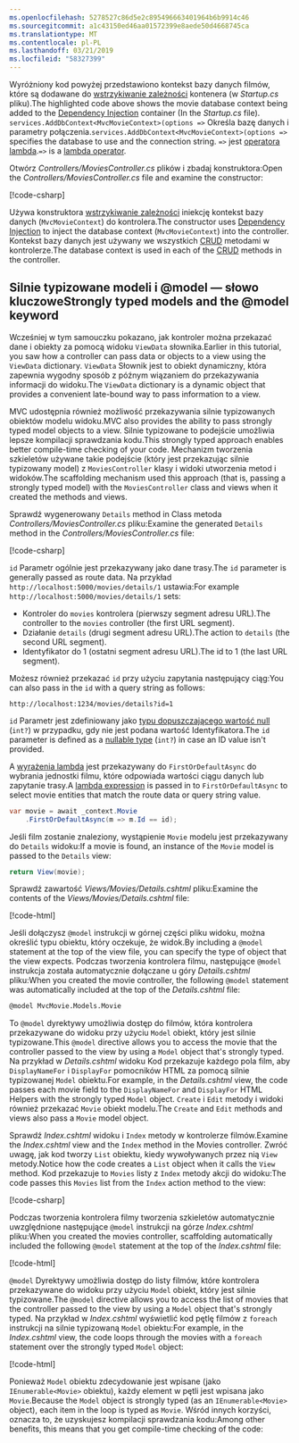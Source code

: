 ```yaml
---
ms.openlocfilehash: 5278527c86d5e2c895496663401964b6b9914c46
ms.sourcegitcommit: a1c43150ed46aa01572399e8aede50d4668745ca
ms.translationtype: MT
ms.contentlocale: pl-PL
ms.lasthandoff: 03/21/2019
ms.locfileid: "58327399"
---
```

<span data-ttu-id="3ea83-101">Wyróżniony kod powyżej przedstawiono kontekst bazy danych filmów, które są dodawane do [wstrzykiwanie zależności](xref:fundamentals/dependency-injection) kontenera (w *Startup.cs* pliku).</span><span class="sxs-lookup"><span data-stu-id="3ea83-101">The highlighted code above shows the movie database context being added to the [Dependency Injection](xref:fundamentals/dependency-injection) container (In the *Startup.cs* file).</span></span> <span data-ttu-id="3ea83-102">`services.AddDbContext<MvcMovieContext>(options =>` Określa bazę danych i parametry połączenia.</span><span class="sxs-lookup"><span data-stu-id="3ea83-102">`services.AddDbContext<MvcMovieContext>(options =>` specifies the database to use and the connection string.</span></span> <span data-ttu-id="3ea83-103">`=>` jest [operatora lambda](/dotnet/articles/csharp/language-reference/operators/lambda-operator).</span><span class="sxs-lookup"><span data-stu-id="3ea83-103">`=>` is a [lambda operator](/dotnet/articles/csharp/language-reference/operators/lambda-operator).</span></span>

<span data-ttu-id="3ea83-104">Otwórz *Controllers/MoviesController.cs* plików i zbadaj konstruktora:</span><span class="sxs-lookup"><span data-stu-id="3ea83-104">Open the *Controllers/MoviesController.cs* file and examine the constructor:</span></span>

<!-- l.. Make copy of Movies controller because we comment out the initial index method and update it later  -->

[!code-csharp[](~/tutorials/first-mvc-app/start-mvc/sample/MvcMovie22/Controllers/MC1.cs?name=snippet_1)] 

<span data-ttu-id="3ea83-105">Używa konstruktora [wstrzykiwanie zależności](xref:fundamentals/dependency-injection) iniekcję kontekst bazy danych (`MvcMovieContext`) do kontrolera.</span><span class="sxs-lookup"><span data-stu-id="3ea83-105">The constructor uses [Dependency Injection](xref:fundamentals/dependency-injection) to inject the database context (`MvcMovieContext`) into the controller.</span></span> <span data-ttu-id="3ea83-106">Kontekst bazy danych jest używany we wszystkich [CRUD](https://wikipedia.org/wiki/Create,_read,_update_and_delete) metodami w kontrolerze.</span><span class="sxs-lookup"><span data-stu-id="3ea83-106">The database context is used in each of the [CRUD](https://wikipedia.org/wiki/Create,_read,_update_and_delete) methods in the controller.</span></span>

<a name="strongly-typed-models-keyword-label"></a>
<a name="strongly-typed-models-and-the--keyword"></a>

## <a name="strongly-typed-models-and-the-model-keyword"></a><span data-ttu-id="3ea83-107">Silnie typizowane modeli i @model — słowo kluczowe</span><span class="sxs-lookup"><span data-stu-id="3ea83-107">Strongly typed models and the @model keyword</span></span>

<span data-ttu-id="3ea83-108">Wcześniej w tym samouczku pokazano, jak kontroler można przekazać dane i obiekty za pomocą widoku `ViewData` słownika.</span><span class="sxs-lookup"><span data-stu-id="3ea83-108">Earlier in this tutorial, you saw how a controller can pass data or objects to a view using the `ViewData` dictionary.</span></span> <span data-ttu-id="3ea83-109">`ViewData` Słownik jest to obiekt dynamiczny, która zapewnia wygodny sposób z późnym wiązaniem do przekazywania informacji do widoku.</span><span class="sxs-lookup"><span data-stu-id="3ea83-109">The `ViewData` dictionary is a dynamic object that provides a convenient late-bound way to pass information to a view.</span></span>

<span data-ttu-id="3ea83-110">MVC udostępnia również możliwość przekazywania silnie typizowanych obiektów modelu widoku.</span><span class="sxs-lookup"><span data-stu-id="3ea83-110">MVC also provides the ability to pass strongly typed model objects to a view.</span></span> <span data-ttu-id="3ea83-111">Silnie typizowane to podejście umożliwia lepsze kompilacji sprawdzania kodu.</span><span class="sxs-lookup"><span data-stu-id="3ea83-111">This strongly typed approach enables better compile-time checking of your code.</span></span> <span data-ttu-id="3ea83-112">Mechanizm tworzenia szkieletów używane takie podejście (który jest przekazując silnie typizowany model) z `MoviesController` klasy i widoki utworzenia metod i widoków.</span><span class="sxs-lookup"><span data-stu-id="3ea83-112">The scaffolding mechanism used this approach (that is, passing a strongly typed model) with the `MoviesController` class and views when it created the methods and views.</span></span>

<span data-ttu-id="3ea83-113">Sprawdź wygenerowany `Details` method in Class metoda *Controllers/MoviesController.cs* pliku:</span><span class="sxs-lookup"><span data-stu-id="3ea83-113">Examine the generated `Details` method in the *Controllers/MoviesController.cs* file:</span></span>

[!code-csharp[](~/tutorials/first-mvc-app/start-mvc/sample/MvcMovie22/Controllers/MoviesController.cs?name=snippet_details)]

<span data-ttu-id="3ea83-114">`id` Parametr ogólnie jest przekazywany jako dane trasy.</span><span class="sxs-lookup"><span data-stu-id="3ea83-114">The `id` parameter is generally passed as route data.</span></span> <span data-ttu-id="3ea83-115">Na przykład `http://localhost:5000/movies/details/1` ustawia:</span><span class="sxs-lookup"><span data-stu-id="3ea83-115">For example `http://localhost:5000/movies/details/1` sets:</span></span>

* <span data-ttu-id="3ea83-116">Kontroler do `movies` kontrolera (pierwszy segment adresu URL).</span><span class="sxs-lookup"><span data-stu-id="3ea83-116">The controller to the `movies` controller (the first URL segment).</span></span>
* <span data-ttu-id="3ea83-117">Działanie `details` (drugi segment adresu URL).</span><span class="sxs-lookup"><span data-stu-id="3ea83-117">The action to `details` (the second URL segment).</span></span>
* <span data-ttu-id="3ea83-118">Identyfikator do 1 (ostatni segment adresu URL).</span><span class="sxs-lookup"><span data-stu-id="3ea83-118">The id to 1 (the last URL segment).</span></span>

<span data-ttu-id="3ea83-119">Możesz również przekazać `id` przy użyciu zapytania następujący ciąg:</span><span class="sxs-lookup"><span data-stu-id="3ea83-119">You can also pass in the `id` with a query string as follows:</span></span>

`http://localhost:1234/movies/details?id=1`

<span data-ttu-id="3ea83-120">`id` Parametr jest zdefiniowany jako [typu dopuszczającego wartość null](/dotnet/csharp/programming-guide/nullable-types/index) (`int?`) w przypadku, gdy nie jest podana wartość Identyfikatora.</span><span class="sxs-lookup"><span data-stu-id="3ea83-120">The `id` parameter is defined as a [nullable type](/dotnet/csharp/programming-guide/nullable-types/index) (`int?`) in case an ID value isn't provided.</span></span>

<span data-ttu-id="3ea83-121">A [wyrażenia lambda](/dotnet/articles/csharp/programming-guide/statements-expressions-operators/lambda-expressions) jest przekazywany do `FirstOrDefaultAsync` do wybrania jednostki filmu, które odpowiada wartości ciągu danych lub zapytanie trasy.</span><span class="sxs-lookup"><span data-stu-id="3ea83-121">A [lambda expression](/dotnet/articles/csharp/programming-guide/statements-expressions-operators/lambda-expressions) is passed in to `FirstOrDefaultAsync` to select movie entities that match the route data or query string value.</span></span>

```csharp
var movie = await _context.Movie
    .FirstOrDefaultAsync(m => m.Id == id);
```

<span data-ttu-id="3ea83-122">Jeśli film zostanie znaleziony, wystąpienie `Movie` modelu jest przekazywany do `Details` widoku:</span><span class="sxs-lookup"><span data-stu-id="3ea83-122">If a movie is found, an instance of the `Movie` model is passed to the `Details` view:</span></span>

```csharp
return View(movie);
   ```

<span data-ttu-id="3ea83-123">Sprawdź zawartość *Views/Movies/Details.cshtml* pliku:</span><span class="sxs-lookup"><span data-stu-id="3ea83-123">Examine the contents of the *Views/Movies/Details.cshtml* file:</span></span>

[!code-html[](~/tutorials/first-mvc-app/start-mvc/sample/MvcMovie22/Views/Movies/DetailsOriginal.cshtml)]

<span data-ttu-id="3ea83-124">Jeśli dołączysz `@model` instrukcji w górnej części pliku widoku, można określić typu obiektu, który oczekuje, że widok.</span><span class="sxs-lookup"><span data-stu-id="3ea83-124">By including a `@model` statement at the top of the view file, you can specify the type of object that the view expects.</span></span> <span data-ttu-id="3ea83-125">Podczas tworzenia kontrolera filmu, następujące `@model` instrukcja została automatycznie dołączane u góry *Details.cshtml* pliku:</span><span class="sxs-lookup"><span data-stu-id="3ea83-125">When you created the movie controller, the following `@model` statement was automatically included at the top of the *Details.cshtml* file:</span></span>

```HTML
@model MvcMovie.Models.Movie
   ```

<span data-ttu-id="3ea83-126">To `@model` dyrektywy umożliwia dostęp do filmów, która kontrolera przekazywane do widoku przy użyciu `Model` obiekt, który jest silnie typizowane.</span><span class="sxs-lookup"><span data-stu-id="3ea83-126">This `@model` directive allows you to access the movie that the controller passed to the view by using a `Model` object that's strongly typed.</span></span> <span data-ttu-id="3ea83-127">Na przykład w *Details.cshtml* widoku Kod przekazuje każdego pola film, aby `DisplayNameFor` i `DisplayFor` pomocników HTML za pomocą silnie typizowanej `Model` obiektu.</span><span class="sxs-lookup"><span data-stu-id="3ea83-127">For example, in the *Details.cshtml* view, the code passes each movie field to the `DisplayNameFor` and `DisplayFor` HTML Helpers with the strongly typed `Model` object.</span></span> <span data-ttu-id="3ea83-128">`Create` i `Edit` metody i widoki również przekazać `Movie` obiekt modelu.</span><span class="sxs-lookup"><span data-stu-id="3ea83-128">The `Create` and `Edit` methods and views also pass a `Movie` model object.</span></span>

<span data-ttu-id="3ea83-129">Sprawdź *Index.cshtml* widoku i `Index` metody w kontrolerze filmów.</span><span class="sxs-lookup"><span data-stu-id="3ea83-129">Examine the *Index.cshtml* view and the `Index` method in the Movies controller.</span></span> <span data-ttu-id="3ea83-130">Zwróć uwagę, jak kod tworzy `List` obiektu, kiedy wywoływanych przez nią `View` metody.</span><span class="sxs-lookup"><span data-stu-id="3ea83-130">Notice how the code creates a `List` object when it calls the `View` method.</span></span> <span data-ttu-id="3ea83-131">Kod przekazuje to `Movies` listy z `Index` metody akcji do widoku:</span><span class="sxs-lookup"><span data-stu-id="3ea83-131">The code passes this `Movies` list from the `Index` action method to the view:</span></span>

[!code-csharp[](~/tutorials/first-mvc-app/start-mvc/sample/MvcMovie22/Controllers/MC1.cs?name=snippet_index)]

<span data-ttu-id="3ea83-132">Podczas tworzenia kontrolera filmy tworzenia szkieletów automatycznie uwzględnione następujące `@model` instrukcji na górze *Index.cshtml* pliku:</span><span class="sxs-lookup"><span data-stu-id="3ea83-132">When you created the movies controller, scaffolding automatically included the following `@model` statement at the top of the *Index.cshtml* file:</span></span>

<!-- Copy Index.cshtml to IndexOriginal.cshtml -->

[!code-html[](~/tutorials/first-mvc-app/start-mvc/sample/MvcMovie22/Views/Movies/IndexOriginal.cshtml?range=1)]

<span data-ttu-id="3ea83-133">`@model` Dyrektywy umożliwia dostęp do listy filmów, które kontrolera przekazywane do widoku przy użyciu `Model` obiekt, który jest silnie typizowane.</span><span class="sxs-lookup"><span data-stu-id="3ea83-133">The `@model` directive allows you to access the list of movies that the controller passed to the view by using a `Model` object that's strongly typed.</span></span> <span data-ttu-id="3ea83-134">Na przykład w *Index.cshtml* wyświetlić kod pętlę filmów z `foreach` instrukcji na silnie typizowaną `Model` obiektu:</span><span class="sxs-lookup"><span data-stu-id="3ea83-134">For example, in the *Index.cshtml* view, the code loops through the movies with a `foreach` statement over the strongly typed `Model` object:</span></span>

[!code-html[](~/tutorials/first-mvc-app/start-mvc/sample/MvcMovie22/Views/Movies/IndexOriginal.cshtml?highlight=1,31,34,37,40,43,46-48)]

<span data-ttu-id="3ea83-135">Ponieważ `Model` obiektu zdecydowanie jest wpisane (jako `IEnumerable<Movie>` obiektu), każdy element w pętli jest wpisana jako `Movie`.</span><span class="sxs-lookup"><span data-stu-id="3ea83-135">Because the `Model` object is strongly typed (as an `IEnumerable<Movie>` object), each item in the loop is typed as `Movie`.</span></span> <span data-ttu-id="3ea83-136">Wśród innych korzyści, oznacza to, że uzyskujesz kompilacji sprawdzania kodu:</span><span class="sxs-lookup"><span data-stu-id="3ea83-136">Among other benefits, this means that you get compile-time checking of the code:</span></span>

